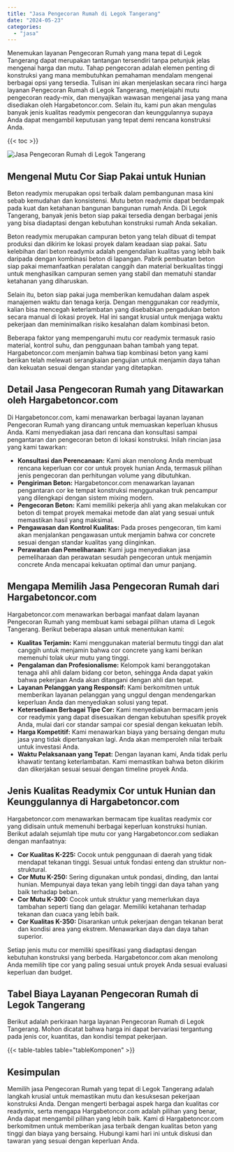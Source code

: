 ```yaml
---
title: "Jasa Pengecoran Rumah di Legok Tangerang"
date: "2024-05-23"
categories: 
  - "jasa"
---
```



Menemukan layanan Pengecoran Rumah yang mana tepat di Legok Tangerang dapat merupakan tantangan tersendiri tanpa petunjuk jelas mengenai harga dan mutu. Tahap pengecoran adalah elemen penting di konstruksi yang mana membutuhkan pemahaman mendalam mengenai berbagai opsi yang tersedia. Tulisan ini akan menjelaskan secara rinci harga layanan Pengecoran Rumah di Legok Tangerang, menjelajahi mutu pengecoran ready-mix, dan menyajikan wawasan mengenai jasa yang mana disediakan oleh Hargabetoncor.com. Selain itu, kami pun akan mengulas banyak jenis kualitas readymix pengecoran dan keunggulannya supaya Anda dapat mengambil keputusan yang tepat demi rencana konstruksi Anda.

{{< toc >}}

![Jasa Pengecoran Rumah di Legok Tangerang](https://hargareadymixid.github.io/hbc/readymix-hbc%20(31).png)

## Mengenal Mutu Cor Siap Pakai untuk Hunian

Beton readymix merupakan opsi terbaik dalam pembangunan masa kini sebab kemudahan dan konsistensi. Mutu beton readymix dapat berdampak pada kuat dan ketahanan bangunan bangunan rumah Anda. Di Legok Tangerang, banyak jenis beton siap pakai tersedia dengan berbagai jenis yang bisa diadaptasi dengan kebutuhan konstruksi rumah Anda sekalian.

Beton readymix merupakan campuran beton yang telah dibuat di tempat produksi dan dikirim ke lokasi proyek dalam keadaan siap pakai. Satu kelebihan dari beton readymix adalah pengendalian kualitas yang lebih baik daripada dengan kombinasi beton di lapangan. Pabrik pembuatan beton siap pakai memanfaatkan peralatan canggih dan material berkualitas tinggi untuk menghasilkan campuran semen yang stabil dan mematuhi standar ketahanan yang diharuskan.

Selain itu, beton siap pakai juga memberikan kemudahan dalam aspek manajemen waktu dan tenaga kerja. Dengan menggunakan cor readymix, kalian bisa mencegah keterlambatan yang disebabkan pengadukan beton secara manual di lokasi proyek. Hal ini sangat krusial untuk menjaga waktu pekerjaan dan meminimalkan risiko kesalahan dalam kombinasi beton.

Beberapa faktor yang mempengaruhi mutu cor readymix termasuk rasio material, kontrol suhu, dan penggunaan bahan tambah yang tepat. Hargabetoncor.com menjamin bahwa tiap kombinasi beton yang kami berikan telah melewati serangkaian pengujian untuk menjamin daya tahan dan kekuatan sesuai dengan standar yang ditetapkan.

## Detail Jasa Pengecoran Rumah yang Ditawarkan oleh Hargabetoncor.com

Di Hargabetoncor.com, kami menawarkan berbagai layanan layanan Pengecoran Rumah yang dirancang untuk memuaskan keperluan khusus Anda. Kami menyediakan jasa dari rencana dan konsultasi sampai pengantaran dan pengecoran beton di lokasi konstruksi. Inilah rincian jasa yang kami tawarkan:

- **Konsultasi dan Perencanaan:** Kami akan menolong Anda membuat rencana keperluan cor cor untuk proyek hunian Anda, termasuk pilihan jenis pengecoran dan perhitungan volume yang dibutuhkan.
- **Pengiriman Beton:** Hargabetoncor.com menawarkan layanan pengantaran cor ke tempat konstruksi menggunakan truk pencampur yang dilengkapi dengan sistem mixing modern.
- **Pengecoran Beton:** Kami memiliki pekerja ahli yang akan melakukan cor beton di tempat proyek memakai metode dan alat yang sesuai untuk memastikan hasil yang maksimal.
- **Pengawasan dan Kontrol Kualitas:** Pada proses pengecoran, tim kami akan menjalankan pengawasan untuk menjamin bahwa cor concrete sesuai dengan standar kualitas yang diinginkan.
- **Perawatan dan Pemeliharaan:** Kami juga menyediakan jasa pemeliharaan dan perawatan sesudah pengecoran untuk menjamin concrete Anda mencapai kekuatan optimal dan umur panjang.

## Mengapa Memilih Jasa Pengecoran Rumah dari Hargabetoncor.com

Hargabetoncor.com menawarkan berbagai manfaat dalam layanan Pengecoran Rumah yang membuat kami sebagai pilihan utama di Legok Tangerang. Berikut beberapa alasan untuk menentukan kami:

- **Kualitas Terjamin:** Kami menggunakan material bermutu tinggi dan alat canggih untuk menjamin bahwa cor concrete yang kami berikan memenuhi tolak ukur mutu yang tinggi.
- **Pengalaman dan Profesionalisme:** Kelompok kami beranggotakan tenaga ahli ahli dalam bidang cor beton, sehingga Anda dapat yakin bahwa pekerjaan Anda akan ditangani dengan ahli dan tepat.
- **Layanan Pelanggan yang Responsif:** Kami berkomitmen untuk memberikan layanan pelanggan yang unggul dengan mendengarkan keperluan Anda dan menyediakan solusi yang tepat.
- **Ketersediaan Berbagai Tipe Cor:** Kami menyediakan bermacam jenis cor readymix yang dapat disesuaikan dengan kebutuhan spesifik proyek Anda, mulai dari cor standar sampai cor spesial dengan kekuatan lebih.
- **Harga Kompetitif:** Kami menawarkan biaya yang bersaing dengan mutu jasa yang tidak dipertanyakan lagi. Anda akan memperoleh nilai terbaik untuk investasi Anda.
- **Waktu Pelaksanaan yang Tepat:** Dengan layanan kami, Anda tidak perlu khawatir tentang keterlambatan. Kami memastikan bahwa beton dikirim dan dikerjakan sesuai sesuai dengan timeline proyek Anda.

## Jenis Kualitas Readymix Cor untuk Hunian dan Keunggulannya di Hargabetoncor.com

Hargabetoncor.com menawarkan bermacam tipe kualitas readymix cor yang didisain untuk memenuhi berbagai keperluan konstruksi hunian. Berikut adalah sejumlah tipe mutu cor yang Hargabetoncor.com sediakan dengan manfaatnya:

- **Cor Kualitas K-225:** Cocok untuk penggunaan di daerah yang tidak mendapat tekanan tinggi. Sesuai untuk fondasi enteng dan struktur non-struktural.
- **Cor Mutu K-250:** Sering digunakan untuk pondasi, dinding, dan lantai hunian. Mempunyai daya tekan yang lebih tinggi dan daya tahan yang baik terhadap beban.
- **Cor Mutu K-300:** Cocok untuk struktur yang memerlukan daya tambahan seperti tiang dan gelagar. Memiliki ketahanan terhadap tekanan dan cuaca yang lebih baik.
- **Cor Kualitas K-350:** Disarankan untuk pekerjaan dengan tekanan berat dan kondisi area yang ekstrem. Menawarkan daya dan daya tahan superior.

Setiap jenis mutu cor memiliki spesifikasi yang diadaptasi dengan kebutuhan konstruksi yang berbeda. Hargabetoncor.com akan menolong Anda memilih tipe cor yang paling sesuai untuk proyek Anda sesuai evaluasi keperluan dan budget.

## Tabel Biaya Layanan Pengecoran Rumah di Legok Tangerang

Berikut adalah perkiraan harga layanan Pengecoran Rumah di Legok Tangerang. Mohon dicatat bahwa harga ini dapat bervariasi tergantung pada jenis cor, kuantitas, dan kondisi tempat pekerjaan.

{{< table-tables table="tableKomponen" >}}

## Kesimpulan

Memilih jasa Pengecoran Rumah yang tepat di Legok Tangerang adalah langkah krusial untuk memastikan mutu dan kesuksesan pekerjaan konstruksi Anda. Dengan mengerti berbagai aspek harga dan kualitas cor readymix, serta mengapa Hargabetoncor.com adalah pilihan yang benar, Anda dapat mengambil pilihan yang lebih baik. Kami di Hargabetoncor.com berkomitmen untuk memberikan jasa terbaik dengan kualitas beton yang tinggi dan biaya yang bersaing. Hubungi kami hari ini untuk diskusi dan tawaran yang sesuai dengan keperluan Anda.
